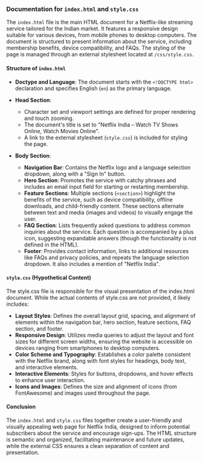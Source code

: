 ### Documentation for `index.html` and `style.css`


The `index.html` file is the main HTML document for a Netflix-like streaming service tailored for the Indian market. It features a responsive design suitable for various devices, from mobile phones to desktop computers. The document is structured to present information about the service, including membership benefits, device compatibility, and FAQs. The styling of the page is managed through an external stylesheet located at `/css/style.css`.



#### Structure of `index.html`


- **Doctype and Language**: The document starts with the `<!DOCTYPE html>` declaration and specifies English (`en`) as the primary language.
  
- **Head Section**:
  - Character set and viewport settings are defined for proper rendering and touch zooming.
  - The document's title is set to "Netflix India – Watch TV Shows Online, Watch Movies Online".
  - A link to the external stylesheet (`style.css`) is included for styling the page.


- **Body Section**:
  - **Navigation Bar**: Contains the Netflix logo and a language selection dropdown, along with a "Sign In" button.
  - **Hero Section**: Promotes the service with catchy phrases and includes an email input field for starting or restarting membership.
  - **Feature Sections**: Multiple sections (`<section>`) highlight the benefits of the service, such as device compatibility, offline downloads, and child-friendly content. These sections alternate between text and media (images and videos) to visually engage the user.
  - **FAQ Section**: Lists frequently asked questions to address common inquiries about the service. Each question is accompanied by a plus icon, suggesting expandable answers (though the functionality is not defined in the HTML).
  - **Footer**: Provides contact information, links to additional resources like FAQs and privacy policies, and repeats the language selection dropdown. It also includes a mention of "Netflix India".


#### `style.css` (Hypothetical Content)
The style.css file is responsible for the visual presentation of the index.html document. While the actual contents of style.css are not provided, it likely includes:

- **Layout Styles**: Defines the overall layout grid, spacing, and alignment of elements within the navigation bar, hero section, feature sections, FAQ section, and footer.
- **Responsive Design**: Utilizes media queries to adjust the layout and font sizes for different screen widths, ensuring the website is accessible on devices ranging from smartphones to desktop computers.
- **Color Scheme and Typography**: Establishes a color palette consistent with the Netflix brand, along with font styles for headings, body text, and interactive elements.
- **Interactive Elements**: Styles for buttons, dropdowns, and hover effects to enhance user interaction.
- **Icons and Images**: Defines the size and alignment of icons (from FontAwesome) and images used throughout the page.


#### Conclusion

The `index.html` and `style.css` files together create a user-friendly and visually appealing web page for Netflix India, designed to inform potential subscribers about the service and encourage sign-ups. The HTML structure is semantic and organized, facilitating maintenance and future updates, while the external CSS ensures a clean separation of content and presentation.
